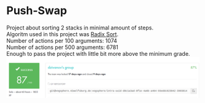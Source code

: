 # Push-Swap

Project about sorting 2 stacks in minimal amount of steps.  
Algoritm used in this project was [Radix Sort](https://en.wikipedia.org/wiki/Radix_sort).  
Number of actions per 100 arguments: 1074  
Number of actions per 500 arguments: 6781  
Enough to pass the project with little bit more above the minimum grade.
**![push_swap_mark](https://github.com/dejanzivanov/Push-Swap/blob/master/push_swap.png)**
